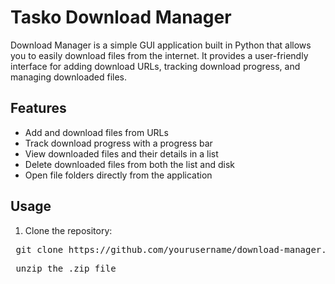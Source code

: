 # Tasko Download Manager

Download Manager is a simple GUI application built in Python that allows you to easily download files from the internet. It provides a user-friendly interface for adding download URLs, tracking download progress, and managing downloaded files.

## Features

- Add and download files from URLs
- Track download progress with a progress bar
- View downloaded files and their details in a list
- Delete downloaded files from both the list and disk
- Open file folders directly from the application

## Usage

1. Clone the repository:

  
  <pre> git clone https://github.com/yourusername/download-manager.git </pre>
<pre> unzip the .zip file </pre>
